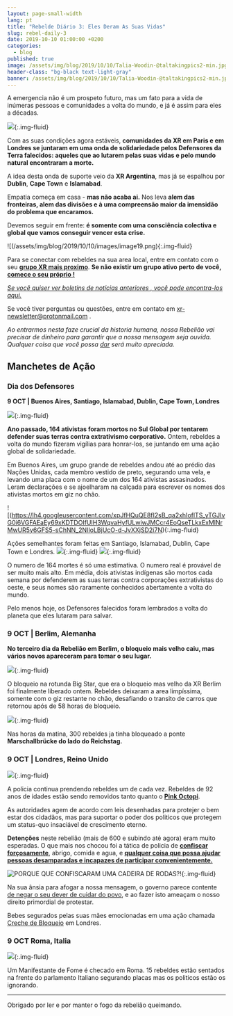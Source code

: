 ```yaml
---
layout: page-small-width
lang: pt
title: "Rebelde Diário 3: Eles Deram As Suas Vidas"
slug: rebel-daily-3
date: 2019-10-10 01:00:00 +0200
categories:
  - blog
published: true
image: /assets/img/blog/2019/10/10/Talia-Woodin-@taltakingpics2-min.jpg
header-class: "bg-black text-light-gray"
banner: /assets/img/blog/2019/10/10/Talia-Woodin-@taltakingpics2-min.jpg
---
```


A emergencia não é um prospeto futuro, mas um fato para a vida de inúmeras pessoas e comunidades a volta do mundo, e já é assim para eles a décadas.


![](/assets/img/blog/2019/10/10/images/image4.jpg){:.img-fluid}


Com as suas condições agora estáveis, **comunidades da XR em Paris e em Londres se juntaram em uma onda de solidariedade pelos Defensores da Terra falecidos: aqueles que ao lutarem pelas suas vidas e pelo mundo natural encontraram a morte.**


A idea desta onda de suporte veio da **XR Argentina**, mas já se espalhou por **Dublin**, **Cape Town** e **Islamabad**.

Empatia começa em casa - **mas não acaba ai.** Nos leva **alem das fronteiras, alem das divisões e à uma compreensão maior da imensidão do problema que encaramos.**

Devemos seguir em frente: **é somente com uma consciência colectiva e global que vamos conseguir vencer esta crise.**

![(/assets/img/blog/2019/10/10/images/image19.png){:.img-fluid}

Para se conectar com rebeldes na sua area local, entre em contato com o seu **[grupo XR mais proximo](/groups/)**. **Se não  existir um grupo ativo perto de você, [comece o seu próprio !](/contact-us/)**

[*Se você quiser ver boletins de notícias anteriores , você pode encontra-los aqui.*](/blog/)

Se você tiver perguntas ou questões, entre em contato em <xr-newsletter@protonmail.com> .

*Ao entrarmos nesta faze crucial da historia humana, nossa Rebelião vai precisar de dinheiro para garantir que a nossa mensagem seja ouvida. Qualquer coisa que você possa [dar](https://chuffed.org/project/xrinternational) será muito apreciada.*

## Manchetes de Ação

### Dia dos Defensores

**9 OCT \| Buenos Aires, Santiago, Islamabad, Dublin, Cape Town, Londres**


![](/assets/img/blog/2019/10/10/images/image24.png){:.img-fluid}


**Ano passado, 164 ativistas foram mortos no Sul Global por tentarem defender suas terras contra extrativismo corporativo.** Ontem, rebeldes a volta do mundo fizeram vigílias para honrar-los, se juntando em uma ação global de solidariedade.


Em Buenos Aires, um grupo grande de rebeldes andou até ao prédio das Nações Unidas, cada membro vestido de preto, segurando uma vela, e levando uma placa com o nome de um dos 164 ativistas assasinados. Leram declarações e se ajoelharam na calçada para escrever os nomes dos ativistas mortos em giz no chão.


![(https://lh4.googleusercontent.com/xpJfHQuQE8fI2sB_qa2xhIoflTS_yTGJIvG0i6VGFAEaEy69xKDTDOIfUIH3WqvaHyfULwiwJMCcr4EoQseTLkxExMlNrMwUR5y6GFS5-sChNN_2NIIoLBjUcO-d-JvXXjSD2i7N){:.img-fluid}


Ações semelhantes foram feitas em Santiago, Islamabad, Dublin, Cape Town e Londres.
![](https://lh4.googleusercontent.com/jkLCnGARZZzFDH7qCch93wFIRQqaF1RLMn1easJU8vVtNn5YJ4810OwzEZGe-fWVcftbdQLO-QSVtyhtcI82jZsJW7d_sDZILHxegKNGlkPHVFbA2GuQoPui1WKKe4Mr6FaGNOT3){:.img-fluid}
![](https://lh4.googleusercontent.com/Px1wu-PzQUndnTLwMYQmneEZ0hAlOIBukitF7hXW8pU1odL5B7czF8xjB9y2dLjRDTNnsxtcZc7EedHO5RFvyObZmDuq_pbAv8zkXNZipttmgzB3SPaoR1wMg_4XZj8SzWMTwpuf){:.img-fluid}

O numero de 164 mortes é só uma estimativa. O numero real é provável de ser muito mais alto. Em média, dois ativistas indígenas são mortos cada semana por defenderem as suas terras contra corporações extrativistas do oeste, e seus nomes são raramente conhecidos abertamente a volta do mundo.


Pelo menos hoje, os Defensores falecidos foram lembrados a volta do planeta que eles lutaram para salvar.

### 9 OCT | Berlim, Alemanha

**No terceiro dia da Rebelião em Berlim, o bloqueio mais velho caiu, mas vários novos apareceram para tomar o seu lugar.**

![](https://lh4.googleusercontent.com/a0zIy_abr_AhQdRpY76_8-016BQsVjFldJx_rut60E1FNlw7Iu0fofMVFnP-PQazqVRHDBM6rNDxw00pm_IzJr4eOc14Ru70xXzAhPJcCYmUASrBIysIDGEw9bUHXMrZ6b5A5Nu0){:.img-fluid}

O bloqueio na rotunda Big Star, que era o bloqueio mas velho da XR Berlim foi finalmente liberado ontem. Rebeldes deixaram a area limpíssima, somente com o giz restante no chão, desafiando o transito de carros que retornou após de 58 horas de bloqueio.

![](https://lh3.googleusercontent.com/VSe0cOPKJYM7khtgpApRwiE1zCiUvYT9dcYrP35O_6t8pdQ8EsdFs86nsW8L_rRRmso32O5Wj6WkYiYeM7_yTvICaXkZqc2524ZMtrmPJwCahbMy6JSEGzfQ3tSorycqbBFBCyHB){:.img-fluid}


Nas horas da matina, 300 rebeldes ja tinha bloqueado a ponte **Marschallbrücke do lado do Reichstag.**


### 9 OCT | Londres, Reino Unido

![](https://lh6.googleusercontent.com/htkXj1-BV5D4VE2C7pygDlS_-YKU_f2M2Ic4Cqb6qbB0qpiELAe-biZ9_oifV68sFO7-HWyeycZL-1nfuJ9XCCYfI-Zuty000YHgbjvLRudLiu1i1Hp1aDympWMxNOwYmmTSNgWj){:.img-fluid}


A policia continua prendendo rebeldes um de cada vez. Rebeldes de 92 anos de idades estão sendo removidos tanto quanto o [**Pink Octopi**](https://metro.co.uk/2019/10/09/police-kettle-giant-pink-octopus-march-trafalgar-square-10889223/).


As autoridades agem de acordo com leis desenhadas para protejer o bem estar dos cidadãos, mas para suportar o poder dos politicos que protegem um status-quo insaciável de crescimento eterno.

**Detenções** neste rebelião (mais de 600 e subindo até agora) eram muito esperadas. O que mais nos chocou foi a tática de policia de [**confiscar forçosamente**](https://www.facebook.com/watch/?v=2464175430481370), abrigo, comida e agua, e [**qualquer coisa que possa ajudar pessoas desamparadas e incapazes de participar convenientemente.**](https://www.facebook.com/story.php?story_fbid=536601430502010&id=401847960644025)

![PORQUE QUE CONFISCARAM UMA CADEIRA DE RODAS?!](https://lh6.googleusercontent.com/M1BKM4ye37fkOban4RlEJBpCgvBuJarMMtl0A4U4mveZeVQnXKEOuDlJlF-gvKZyXHGUn5JF5FC4l_9cv8Q_llJD6QZhCh4mbWwHjYv3sjvuwnKTn_pUdhZDHMETl4tmqawJhaTA){:.img-fluid}

Na sua ânsia para afogar a nossa mensagem, o governo parece contente [de negar o seu dever de cuidar do povo](https://www.facebook.com/XRebellionUK/videos/2464175430481370/), e ao fazer isto ameaçam o nosso direito primordial de protestar.

Bebes segurados pelas suas mães emocionadas em uma ação chamada [Creche de Bloqueio](https://www.youtube-nocookie.com/embed/8yAIIC_pHSA) em Londres.

### 9 OCT Roma, Italia

![](https://lh3.googleusercontent.com/hVk1DmNTTf05zyhI4MG2aIPCQqrVH27iZm8mS1BxazkVkQ7sKDqaq9s_heXKZxdX8PRv1jTAFY7IPHa10FtUCNMm8K_ld4u44qQ1inISqKoCySLZNtrNiv-RErnQQrwpu5Pz6n7C){:.img-fluid}

Um Manifestante de Fome é checado em Roma. 15 rebeldes estão sentados na frente do parlamento Italiano segurando placas mas os politicos estão os ignorando.

********

Obrigado por ler e por manter o fogo da rebelião queimando.
